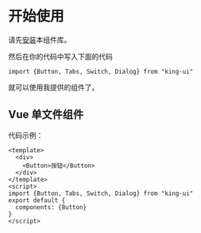 # 开始使用
请先[安装](#/doc/install)本组件库。

然后在你的代码中写入下面的代码

~~~
import {Button, Tabs, Switch, Dialog} from "king-ui"
~~~

就可以使用我提供的组件了。

## Vue 单文件组件

代码示例：

~~~
<template>
  <div>
    <Button>按钮</Button>
  </div>
</template>
<script>
import {Button, Tabs, Switch, Dialog} from "king-ui"
export default {
  components: {Button}
}
</script>
~~~